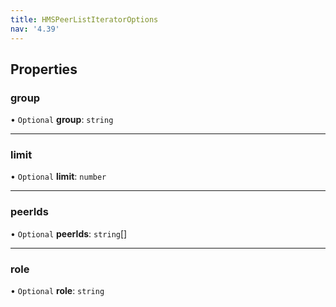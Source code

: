 ```yaml
---
title: HMSPeerListIteratorOptions
nav: '4.39'
---
```


## Properties

### group

• `Optional` **group**: `string`

---

### limit

• `Optional` **limit**: `number`

---

### peerIds

• `Optional` **peerIds**: `string`[]

---

### role

• `Optional` **role**: `string`
